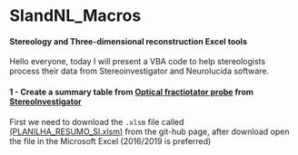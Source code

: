 # SIandNL_Macros
#### Stereology and Three-dimensional reconstruction Excel tools
Hello everyone, today I will present a VBA code to help stereologists process their data from Stereoinvestigator and Neurolucida software.

#### 1 - Create a summary table from [Optical fractiotator probe](https://www.mbfbioscience.com/help/si11/Content/SI_SPECIFIC/Probes/Optical_Fractionator.htm) from [StereoInvestigator](https://www.mbfbioscience.com/stereo-investigator)
First we need to download the `.xlsm` file called [(PLANILHA_RESUMO_SI.xlsm)](https://github.com/patrick-douglas/SIandNL_Macros/blob/master/PLANILHA_RESUMO_SI.xlsm) from the git-hub page, after download open the file in the Microsoft Excel (2016/2019 is preferred)
